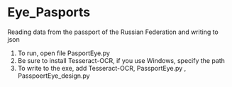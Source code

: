 # Eye_Pasports

Reading data from the passport of the Russian Federation and writing to json

1. To run, open file PasportEye.py
2. Be sure to install Tesseract-OCR, if you use Windows, specify the path
3. To write to the exe, add Tesseract-OCR, PassportEye.py , PasspoertEye_design.py
